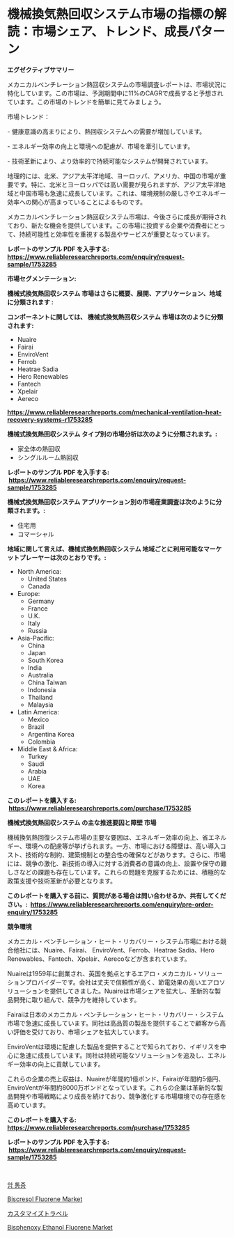 <p><h1>機械換気熱回収システム市場の指標の解読：市場シェア、トレンド、成長パターン</h1></p><p><strong>エグゼクティブサマリー</strong></p>
<p><p>メカニカルベンチレーション熱回収システムの市場調査レポートは、市場状況に特化しています。この市場は、予測期間中に11%のCAGRで成長すると予想されています。この市場のトレンドを簡単に見てみましょう。 </p><p>市場トレンド：</p><p>- 健康意識の高まりにより、熱回収システムへの需要が増加しています。</p><p>- エネルギー効率の向上と環境への配慮が、市場を牽引しています。</p><p>- 技術革新により、より効率的で持続可能なシステムが開発されています。</p><p>地理的には、北米、アジア太平洋地域、ヨーロッパ、アメリカ、中国の市場が重要です。特に、北米とヨーロッパでは高い需要が見られますが、アジア太平洋地域と中国市場も急速に成長しています。これは、環境規制の厳しさやエネルギー効率への関心が高まっていることによるものです。</p><p>メカニカルベンチレーション熱回収システム市場は、今後さらに成長が期待されており、新たな機会を提供しています。この市場に投資する企業や消費者にとって、持続可能性と効率性を重視する製品やサービスが重要となっています。</p></p>
<p><strong>レポートのサンプル PDF を入手する: <a href="https://www.reliableresearchreports.com/enquiry/request-sample/1753285">https://www.reliableresearchreports.com/enquiry/request-sample/1753285</a></strong></p>
<p><strong>市場セグメンテーション:</strong></p>
<p><strong> 機械式換気熱回収システム 市場はさらに概要、展開、アプリケーション、地域に分類されます :</strong></p>
<p><strong>コンポーネントに関しては、 機械式換気熱回収システム 市場は次のように分類されます: &nbsp;</strong></p>
<p><ul><li>Nuaire</li><li>Fairai</li><li>EnviroVent</li><li>Ferrob</li><li>Heatrae Sadia</li><li>Hero Renewables</li><li>Fantech</li><li>Xpelair</li><li>Aereco</li></ul></p>
<p><strong><a href="https://www.reliableresearchreports.com/mechanical-ventilation-heat-recovery-systems-r1753285">https://www.reliableresearchreports.com/mechanical-ventilation-heat-recovery-systems-r1753285</a></strong></p>
<p><strong> 機械式換気熱回収システム タイプ別の市場分析は次のように分類されます。:</strong></p>
<p><ul><li>家全体の熱回収</li><li>シングルルーム熱回収</li></ul></p>
<p><strong>レポートのサンプル PDF を入手する: &nbsp;<a href="https://www.reliableresearchreports.com/enquiry/request-sample/1753285">https://www.reliableresearchreports.com/enquiry/request-sample/1753285</a></strong></p>
<p><strong> 機械式換気熱回収システム アプリケーション別の市場産業調査は次のように分類されます。:</strong></p>
<p><ul><li>住宅用</li><li>コマーシャル</li></ul></p>
<p><strong>地域に関して言えば、機械式換気熱回収システム 地域ごとに利用可能なマーケットプレーヤーは次のとおりです。:</strong></p>
<p><ul>
    <li>
        North America:
        <ul>
            <li>United States</li>
            <li>Canada</li>
        </ul>
    </li>
    <li>
        Europe:
        <ul>
            <li>Germany</li>
            <li>France</li>
            <li>U.K.</li>
            <li>Italy</li>
            <li>Russia</li>
        </ul>
    </li>
    <li>
        Asia-Pacific:
        <ul>
            <li>China</li>
            <li>Japan</li>
            <li>South Korea</li>
            <li>India</li>
            <li>Australia</li>
            <li>China Taiwan</li>
            <li>Indonesia</li>
            <li>Thailand</li>
            <li>Malaysia</li>
        </ul>
    </li>
    <li>
        Latin America:
        <ul>
            <li>Mexico</li>
            <li>Brazil</li>
            <li>Argentina Korea</li>
            <li>Colombia</li>
        </ul>
    </li>
    <li>
        Middle East & Africa:
        <ul>
            <li>Turkey</li>
            <li>Saudi</li>
            <li>Arabia</li>
            <li>UAE</li>
            <li>Korea</li>
        </ul>
    </li>
    </ul></p>
<p><strong>このレポートを購入する: &nbsp;<a href="https://www.reliableresearchreports.com/purchase/1753285">https://www.reliableresearchreports.com/purchase/1753285</a></strong></p>
<p><strong>機械式換気熱回収システム の主な推進要因と障壁 市場</strong></p>
<p><p>機械換気熱回復システム市場の主要な要因は、エネルギー効率の向上、省エネルギー、環境への配慮等が挙げられます。一方、市場における障壁は、高い導入コスト、技術的な制約、建築規制との整合性の確保などがあります。さらに、市場には、競争の激化、新技術の導入に対する消費者の意識の向上、設置や保守の難しさなどの課題も存在しています。これらの問題を克服するためには、積極的な政策支援や技術革新が必要となります。</p></p>
<p><strong>このレポートを購入する前に、質問がある場合は問い合わせるか、共有してください。:&nbsp; <a href="https://www.reliableresearchreports.com/enquiry/pre-order-enquiry/1753285">https://www.reliableresearchreports.com/enquiry/pre-order-enquiry/1753285</a></strong></p>
<p><strong>競争環境</strong></p>
<p><p>メカニカル・ベンチレーション・ヒート・リカバリー・システム市場における競合他社には、Nuaire、Fairai、 EnviroVent、Ferrob、Heatrae Sadia、Hero Renewables、Fantech、Xpelair、Aerecoなどが含まれています。 </p><p>Nuaireは1959年に創業され、英国を拠点とするエアロ・メカニカル・ソリューションプロバイダーです。会社は丈夫で信頼性が高く、節電効果の高いエアロソリューションを提供してきました。Nuaireは市場シェアを拡大し、革新的な製品開発に取り組んで、競争力を維持しています。 </p><p>Fairaiは日本のメカニカル・ベンチレーション・ヒート・リカバリー・システム市場で急速に成長しています。同社は高品質の製品を提供することで顧客から高い評価を受けており、市場シェアを拡大しています。 </p><p>EnviroVentは環境に配慮した製品を提供することで知られており、イギリスを中心に急速に成長しています。同社は持続可能なソリューションを追及し、エネルギー効率の向上に貢献しています。</p><p>これらの企業の売上収益は、Nuaireが年間約1億ポンド、Fairaiが年間約5億円、EnviroVentが年間約8000万ポンドとなっています。これらの企業は革新的な製品開発や市場戦略により成長を続けており、競争激化する市場環境での存在感を高めています。</p></p>
<p><strong>このレポートを購入する: &nbsp; <a href="https://www.reliableresearchreports.com/purchase/1753285">https://www.reliableresearchreports.com/purchase/1753285</a></strong></p>
<p><strong>レポートのサンプル PDF を入手する: &nbsp;<a href="https://www.reliableresearchreports.com/enquiry/request-sample/1753285">https://www.reliableresearchreports.com/enquiry/request-sample/1753285</a></strong><strong></strong></p>
<p>&nbsp;</p>
<p><p><a href="https://github.com/laholand/Market-Research-Report-List-3/blob/main/982811923473.md">암 통증</a></p><p><a href="https://www.linkedin.com/pulse/biscresol-fluorene-market-size-growth-outlook-from-2024-2031-2q8pe?trackingId=LBbZjkGff7L%2Bimj8dvVVMw%3D%3D">Biscresol Fluorene Market</a></p><p><a href="https://medium.com/@trevawiszk20231/%E3%82%AB%E3%82%B9%E3%82%BF%E3%83%9E%E3%82%A4%E3%82%BA%E3%81%95%E3%82%8C%E3%81%9F%E6%97%85%E8%A1%8C%E5%B8%82%E5%A0%B4%E5%88%86%E6%9E%90-%E3%81%9D%E3%81%AEcagr-%E5%B8%82%E5%A0%B4%E3%82%BB%E3%82%B0%E3%83%A1%E3%83%B3%E3%83%86%E3%83%BC%E3%82%B7%E3%83%A7%E3%83%B3-%E3%81%8A%E3%82%88%E3%81%B3%E5%9B%BD%E9%9A%9B%E7%94%A3%E6%A5%AD%E6%A6%82%E8%A6%81-cdb2fabb6ba7">カスタマイズトラベル</a></p><p><a href="https://www.linkedin.com/pulse/bisphenoxy-ethanol-fluorene-market-insights-players-forecast-zaqhe?trackingId=Wajg2bibds8vdIqoA9uSCQ%3D%3D">Bisphenoxy Ethanol Fluorene Market</a></p></p>